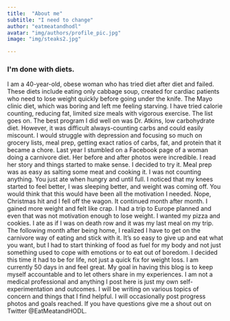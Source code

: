 ```yaml
---
title:  "About me"
subtitle: "I need to change"
author: "eatmeatandhodl"
avatar: "img/authors/profile_pic.jpg"
image: "img/steaks2.jpg"

---
```


### I'm done with diets.

I am a 40-year-old, obese woman who has tried diet after diet and failed. These diets include eating only cabbage soup, created for cardiac patients who need to lose weight quickly before going under the knife. The Mayo clinic diet, which was boring and left me feeling starving. I have tried calorie counting, reducing fat, limited size meals with vigorous exercise.  The list goes on. The best program I did well on was Dr. Atkins, low carbohydrate diet. However, it was difficult always-counting carbs and could easily miscount. I would struggle with depression and focusing so much on grocery lists, meal prep, getting exact ratios of carbs, fat, and protein that it became a chore. Last year I stumbled on a Facebook page of a woman doing a carnivore diet. Her before and after photos were incredible. I read her story and things started to make sense. I decided to try it. Meal prep was as easy as salting some meat and cooking it. I was not counting anything. You just ate when hungry and until full. I noticed that my knees started to feel better, I was sleeping better, and weight was coming off. You would think that this would have been all the motivation I needed. Nope, Christmas hit and I fell off the wagon. It continued month after month. I gained more weight and felt like crap. I had a trip to Europe planned and even that was not motivation enough to lose weight. I wanted my pizza and cookies. I ate as if I was on death row and it was my last meal on my trip. The following month after being home, I realized I have to get on the carnivore way of eating and stick with it. It’s so easy to give up and eat what you want, but I had to start thinking of food as fuel for my body and not just something used to cope with emotions or to eat out of boredom. I decided this time it had to be for life, not just a quick fix for weight loss. I am currently 50 days in and feel great. My goal in having this blog is to keep myself accountable and to let others share in my experiences. I am not a medical professional and anything I post here is just my own self-experimentation and outcomes. I will be writing on various topics of concern and things that I find helpful. I will occasionally post progress photos and goals reached. If you have questions give me a shout out on Twitter @EatMeatandHODL.
